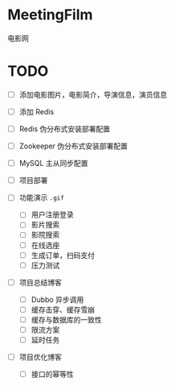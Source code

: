 # MeetingFilm
电影网

# TODO
- [ ] 添加电影图片，电影简介，导演信息，演员信息

- [ ] 添加 Redis

- [ ] Redis 伪分布式安装部署配置

- [ ] Zookeeper 伪分布式安装部署配置

- [ ] MySQL 主从同步配置

- [ ] 项目部署

- [ ] 功能演示 `.gif`

  - [ ] 用户注册登录
  - [ ] 影片搜索
  - [ ] 影院搜索
  - [ ] 在线选座
  - [ ] 生成订单，扫码支付
  - [ ] 压力测试

- [ ] 项目总结博客

  - [ ] Dubbo 异步调用
  - [ ] 缓存击穿、缓存雪崩
  - [ ] 缓存与数据库的一致性
  - [ ] 限流方案
  - [ ] 延时任务

- [ ] 项目优化博客
  - [ ] 接口的幂等性

